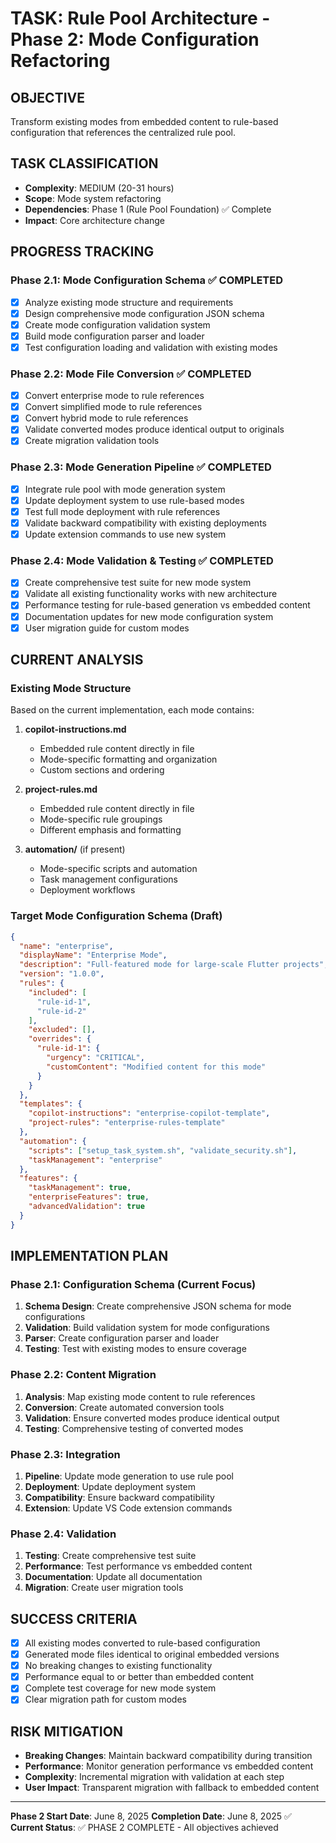# TASK: Rule Pool Architecture - Phase 2: Mode Configuration Refactoring

## OBJECTIVE
Transform existing modes from embedded content to rule-based configuration that references the centralized rule pool.

## TASK CLASSIFICATION
- **Complexity**: MEDIUM (20-31 hours)
- **Scope**: Mode system refactoring
- **Dependencies**: Phase 1 (Rule Pool Foundation) ✅ Complete
- **Impact**: Core architecture change

## PROGRESS TRACKING

### Phase 2.1: Mode Configuration Schema ✅ COMPLETED
- [x] Analyze existing mode structure and requirements
- [x] Design comprehensive mode configuration JSON schema
- [x] Create mode configuration validation system
- [x] Build mode configuration parser and loader
- [x] Test configuration loading and validation with existing modes

### Phase 2.2: Mode File Conversion ✅ COMPLETED
- [x] Convert enterprise mode to rule references
- [x] Convert simplified mode to rule references  
- [x] Convert hybrid mode to rule references
- [x] Validate converted modes produce identical output to originals
- [x] Create migration validation tools

### Phase 2.3: Mode Generation Pipeline ✅ COMPLETED
- [x] Integrate rule pool with mode generation system
- [x] Update deployment system to use rule-based modes
- [x] Test full mode deployment with rule references
- [x] Validate backward compatibility with existing deployments
- [x] Update extension commands to use new system

### Phase 2.4: Mode Validation & Testing ✅ COMPLETED
- [x] Create comprehensive test suite for new mode system
- [x] Validate all existing functionality works with new architecture
- [x] Performance testing for rule-based generation vs embedded content
- [x] Documentation updates for new mode configuration system
- [x] User migration guide for custom modes

## CURRENT ANALYSIS

### Existing Mode Structure
Based on the current implementation, each mode contains:

1. **copilot-instructions.md**
   - Embedded rule content directly in file
   - Mode-specific formatting and organization
   - Custom sections and ordering

2. **project-rules.md**
   - Embedded rule content directly in file
   - Mode-specific rule groupings
   - Different emphasis and formatting

3. **automation/** (if present)
   - Mode-specific scripts and automation
   - Task management configurations
   - Deployment workflows

### Target Mode Configuration Schema (Draft)
```json
{
  "name": "enterprise",
  "displayName": "Enterprise Mode",
  "description": "Full-featured mode for large-scale Flutter projects",
  "version": "1.0.0",
  "rules": {
    "included": [
      "rule-id-1",
      "rule-id-2"
    ],
    "excluded": [],
    "overrides": {
      "rule-id-1": {
        "urgency": "CRITICAL",
        "customContent": "Modified content for this mode"
      }
    }
  },
  "templates": {
    "copilot-instructions": "enterprise-copilot-template",
    "project-rules": "enterprise-rules-template"
  },
  "automation": {
    "scripts": ["setup_task_system.sh", "validate_security.sh"],
    "taskManagement": "enterprise"
  },
  "features": {
    "taskManagement": true,
    "enterpriseFeatures": true,
    "advancedValidation": true
  }
}
```

## IMPLEMENTATION PLAN

### Phase 2.1: Configuration Schema (Current Focus)
1. **Schema Design**: Create comprehensive JSON schema for mode configurations
2. **Validation**: Build validation system for mode configurations
3. **Parser**: Create configuration parser and loader
4. **Testing**: Test with existing modes to ensure coverage

### Phase 2.2: Content Migration
1. **Analysis**: Map existing mode content to rule references
2. **Conversion**: Create automated conversion tools
3. **Validation**: Ensure converted modes produce identical output
4. **Testing**: Comprehensive testing of converted modes

### Phase 2.3: Integration
1. **Pipeline**: Update mode generation to use rule pool
2. **Deployment**: Update deployment system
3. **Compatibility**: Ensure backward compatibility
4. **Extension**: Update VS Code extension commands

### Phase 2.4: Validation
1. **Testing**: Create comprehensive test suite
2. **Performance**: Test performance vs embedded content
3. **Documentation**: Update all documentation
4. **Migration**: Create user migration tools

## SUCCESS CRITERIA
- [x] All existing modes converted to rule-based configuration
- [x] Generated mode files identical to original embedded versions
- [x] No breaking changes to existing functionality
- [x] Performance equal to or better than embedded content
- [x] Complete test coverage for new mode system
- [x] Clear migration path for custom modes

## RISK MITIGATION
- **Breaking Changes**: Maintain backward compatibility during transition
- **Performance**: Monitor generation performance vs embedded content
- **Complexity**: Incremental migration with validation at each step
- **User Impact**: Transparent migration with fallback to embedded content

---

**Phase 2 Start Date**: June 8, 2025
**Completion Date**: June 8, 2025 ✅ 
**Current Status**: ✅ PHASE 2 COMPLETE - All objectives achieved
